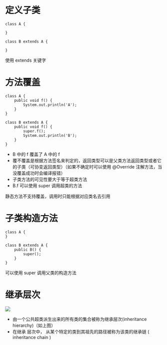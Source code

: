 # 定义子类

```
class A {
    
}

class B extends A {
    
}
```

使用 extends 关键字

# 方法覆盖

```
class A {
    public void f() {
        System.out.println('A');
    }
}

class B extends A {
    public void f() {
        super.f();
        System.out.println('B');
    }
}
```

- B 中的 f 覆盖了 A 中的 f
- 覆不覆盖是根据方法签名来判定的，返回类型可以是父类方法返回类型或者它的子类（可协变返回类型）（如果不确定时可以使用 @Override 注解方法，当没覆盖成功时会编译报错）
- 子类方法的可见性要大于等于超类方法
- B.f 可以使用 super 调用超类的方法

静态方法不支持覆盖，调用时只能根据对应类名去引用

# 子类构造方法

```
class A {
}

class B extends A {
    public B() {
        super();
    }
}
```

可以使用 super 调用父类的构造方法

# 继承层次

![](http://mweb.kevinbai.com/images/16027199169985.jpg)

- 由一个公共超类派生出来的所有类的集合被称为继承层次(inheritance hierarchy)（如上图）
- 在继承 层次中， 从某个特定的类到其祖先的路径被称为该类的继承链 ( inheritance chain ) 
